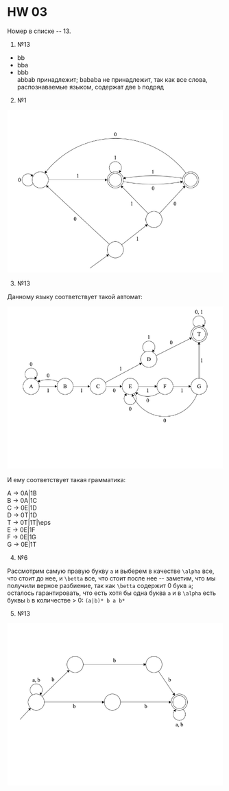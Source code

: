 # HW 03

Номер в списке -- 13.

1. №13

- bb
- bba
- bbb <br>
abbab принадлежит; bababa не принадлежит, так как все слова, распознаваемые языком, содержат две `b` подряд

2. №1

![](img/img3.png)

3. №13 

Данному языку соответствует такой автомат:
 
![](img/img2.png) 

И ему соответствует такая грамматика: 

A -> 0A|1B <br>
B -> 0A|1C <br>
C -> 0E|1D <br>
D -> 0T|1D <br>
T -> 0T|1T|\eps <br>
E -> 0E|1F <br>
F -> 0E|1G <br>
G -> 0E|1T

4. №6

Рассмотрим самую правую букву `a` и выберем в качестве `\alpha` все, что стоит до нее, и `\betta` все,
что стоит после нее -- заметим, что мы получили верное разбиение, так как `\betta` содержит 0 букв `a`;  
осталось гарантировать, что есть хотя бы одна буква `a` и в `\alpha` есть буквы `b` в количестве > 0:
`(a|b)* b a b*`

5. №13

![](img/img1.png)
